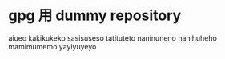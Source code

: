 # gpg 用 dummy repository

aiueo
kakikukeko
sasisuseso
tatituteto
naninuneno
hahihuheho
mamimumemo
yayiyuyeyo
